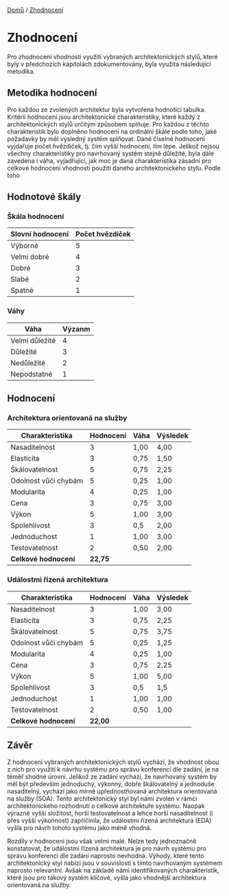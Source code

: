 [Domů](/README.md) / [Zhodnocení](/Zhodnocení/README.md) 

# Zhodnocení
Pro zhodnocení vhodnosti využití vybraných architektonických stylů, které byly v předchozích kapitolách zdokumentovány, byla využita následující metodika. 

## Metodika hodnocení
Pro každou ze zvolených architektur byla vytvořena hodnotící tabulka. Kritérii hodnocení jsou architektonické charakteristiky, které každý z architektonických stylů určitým způsobem splňuje. Pro každou z těchto charakteristik bylo doplněno hodnocení na ordinální škále podle toho, jaké požadavky by měl výsledný systém splňovat. Dané číselné hodnocení vyjdařuje počet hvězdiček, tj. čím vyšší hodnocení, tím lépe. Jelikož nejsou všechny charakteristiky pro navrhovaný systém stejně důležité, byla dále zavedena i váha, vyjadřující, jak moc je daná charakteristika zásadní pro celkové hodnocení vhodnosti použití daného architektonického stylu. Podle toho 

## Hodnotové škály

### Škála hodnocení

| **Slovní hodnocení** | **Počet hvězdiček** |
|----------------------|---------------------|
| Výborné              | 5                   |
| Velmi dobré          | 4                   |
| Dobré                | 3                   |
| Slabé                | 2                   |
| Spatné               | 1                   |

### Váhy

| **Váha**       | **Výzanm** |
|----------------|------------|
| Velmi důležité | 4          |
| Důležité       | 3          |
| Nedůležité     | 2          |
| Nepodstatné    | 1          |


## Hodnocení

### Architektura orientovaná na služby

| **Charakteristika**  | **Hodnocení** | **Váha** | **Výsledek** |
|----------------------|---------------|----------|--------------|
| Nasaditelnost        | 3             | 1,00     | 4,00         |
| Elasticita           | 3             | 0,75     | 1,50         |
| Škálovatelnost       | 5             | 0,75     | 2,25         |
| Odolnost vůči chybám | 5             | 0,25     | 1,00         |
| Modularita           | 4             | 0,25     | 1,00         |
| Cena                 | 3             | 0,75     | 3,00         |
| Výkon                | 5             | 1,00     | 3,00         |
| Spolehlivost         | 3             | 0,5      | 2,00         |
| Jednoduchost         | 1             | 1,00     | 3,00         |
| Testovatelnost       | 2             | 0,50     | 2,00         |
| **Celkové hodnocení**| **22,75**                               |

### Událostmi řízená architektura

| **Charakteristika**  | **Hodnocení** | **Váha** | **Výsledek** |
|----------------------|---------------|----------|--------------|
| Nasaditelnost        | 3             | 1,00     | 3,00         |
| Elasticita           | 3             | 0,75     | 2,25         |
| Škálovatelnost       | 5             | 0,75     | 3,75         |
| Odolnost vůči chybám | 5             | 0,25     | 1,25         |
| Modularita           | 4             | 0,25     | 1,00         |
| Cena                 | 3             | 0,75     | 2,25         |
| Výkon                | 5             | 1,00     | 5,00         |
| Spolehlivost         | 3             | 0,5      | 1,5          |
| Jednoduchost         | 1             | 1,00     | 1,00         |
| Testovatelnost       | 2             | 0,50     | 1,00         |
| **Celkové hodnocení**| **22,00**                               |

## Závěr

Z hodnocení vybraných architektonických stylů vychází, že vhodnost obou z nich pro využití k návrhu systému pro správu konferencí dle zadání, je na téměř shodné úrovni. Jelikož ze zadání vychází, že navrhovaný systém by měl být především jednoduchý, výkonný, dobře škálovatelný a jednoduše nasaditelný, vychází jako mírně upřednostňovaná architektura orientovaná na služby (SOA). Tento architektonický styl byl námi zvolen v rámci architektonického rozhodnutí o celkové architektuře systému. Naopak výrazně vyšší složitost, horší testovatelnost a lehce horší nasaditelnost (i přes vyšší výkonnost) zapříčinila, že událostmi řízená architektura (EDA) vyšla pro návrh tohoto systému jako méně vhodná. 

Rozdíly v hodnocení jsou však velmi malé. Nelze tedy jednoznačně konstatovat, že událostmi řízená architektura je pro návrh systému pro správu konferencí dle zadání naprosto nevhodná. Výhody, které tento architektonický styl nabízí jsou v souvislosti s tímto navrhovaným systémem naprosto relevantní. Avšak na základě námi identifikovaných charakteristik, které jsou pro takový systém klíčové, vyšla jako vhodnější architektura orientovaná na služby. 
